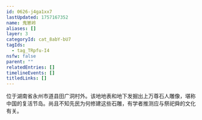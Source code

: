 ```yaml
---
id: 0626-j4ga1xx7
lastUpdated: 1757167352
name: 鬼崽岭
aliases: []
layer: 3
categoryId: cat_8abY-bU7
tagIds:
  - tag_TRpfu-I4
nsfw: false
parent: ""
relatedEntries: []
timelineEvents: []
titledLinks: []
---
```


位于湖南省永州市道县田广洞村外。该地地表和地下发掘出上万尊石人雕像，堪称中国的复活节岛。尚且不知先民为何修建这些石雕，有学者推测应与祭祀舜的文化有关。